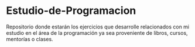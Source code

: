 # Estudio-de-Programacion
Repositorio donde estarán los ejercicios que desarrolle relacionados con mi estudio en el área de la programación ya sea proveniente de libros, cursos, mentorías o clases.
